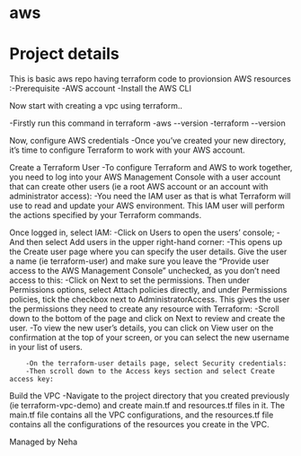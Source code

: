 # aws

# Project details 
This is basic aws repo having terraform code to provionsion AWS resources 
:-Prerequisite
    -AWS account
    -Install the AWS CLI

Now start with creating a vpc using terraform..

-Firstly run this command in terraform 
    -aws --version
    -terraform --version

Now, configure AWS credentials
    -Once you’ve created your new directory, it’s time to configure Terraform to work with your AWS account.

Create a Terraform User
    -To configure Terraform and AWS to work together, you need to log into your AWS Management Console with a user account that can create other users (ie a root AWS account or an account with administrator access):
    -You need the IAM user as that is what Terraform will use to read and update your AWS environment. This IAM user will perform the actions specified by your Terraform commands.

Once logged in, select IAM: 
        -Click on Users to open the users’ console;
        -And then select Add users in the upper right-hand corner:
        -This opens up the Create user page where you can specify the user details. Give the user a name (ie terraform-user) and make sure you leave the “Provide user access to the AWS Management Console” unchecked, as you don’t need access to this:
        -Click on Next to set the permissions. Then under Permissions options, select Attach policies directly, and under Permissions policies, tick the checkbox next to AdministratorAccess. This gives the user the permissions they need to create any resource with Terraform:
        -Scroll down to the bottom of the page and click on Next to review and create the user.
        -To view the new user’s details, you can click on View user on the confirmation at the top of your screen, or you can select the new username in your list of users.

        -On the terraform-user details page, select Security credentials:
        -Then scroll down to the Access keys section and select Create access key:
Build the VPC
        -Navigate to the project directory that you created previously (ie terraform-vpc-demo) and create main.tf and resources.tf files in it. The main.tf file contains all the VPC configurations, and the resources.tf file contains all the configurations of the resources you create in the VPC.





Managed by Neha